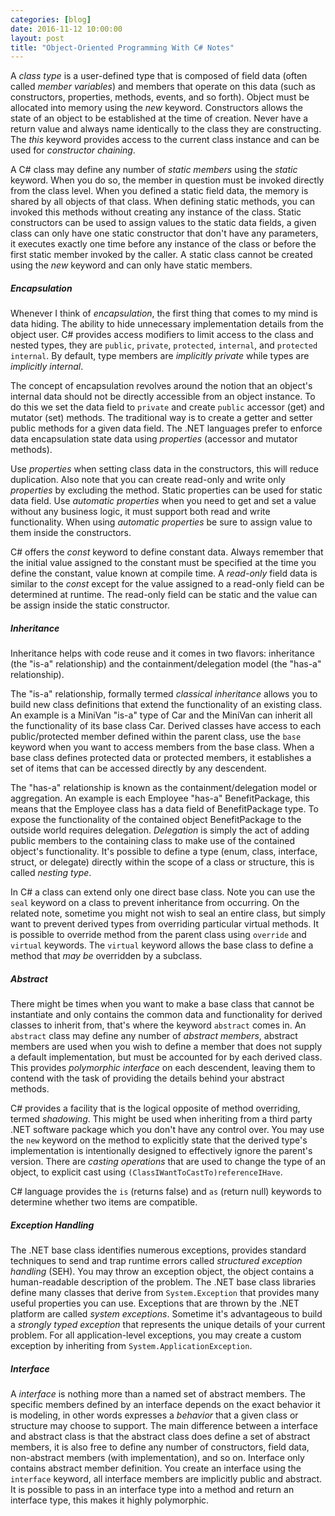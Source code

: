 ```yaml
---
categories: [blog]
date: 2016-11-12 10:00:00
layout: post
title: "Object-Oriented Programming With C# Notes"
---
```


A _class type_ is a user-defined type that is composed of field data (often called _member variables_) and members that operate on this data (such as constructors, properties, methods, events, and so forth). Object must be allocated into memory using the _new_ keyword. Constructors allows the state of an object to be established at the time of creation. Never have a return value and always name identically to the class they are constructing. The _this_ keyword provides access to the current class instance and can be used for _constructor chaining_.

A C# class may define any number of _static members_ using the _static_ keyword. When you do so, the member in question must be invoked directly from the class level. When you defined a static field data, the memory is shared by all objects of that class. When defining static methods, you can invoked this methods without creating any instance of the class. Static constructors can be used to assign values to the static data fields, a given class can only have one static constructor that don't have any parameters, it executes exactly one time before any instance of the class or before the first static member invoked by the caller. A static class cannot be created using the _new_ keyword and can only have static members.

##### Encapsulation

Whenever I think of _encapsulation_, the first thing that comes to my mind is data hiding. The ability to hide unnecessary implementation details from the object user. C# provides access modifiers to limit access to the class and nested types, they are `public`, `private`, `protected`, `internal`, and `protected internal`. By default, type members are _implicitly private_ while types are _implicitly internal_. 

The concept of encapsulation revolves around the notion that an object's internal data should not be directly accessible from an object instance. To do this we set the data field to `private` and create `public` accessor (get) and mutator (set) methods. The traditional way is to create a getter and setter public methods for a given data field. The .NET languages prefer to enforce data encapsulation state data using _properties_ (accessor and mutator methods).

Use _properties_ when setting class data in the constructors, this will reduce duplication. Also note that you can create read-only and write only _properties_ by excluding the method. Static properties can be used for static data field. Use _automatic properties_ when you need to get and set a value without any business logic, it must support both read and write functionality. When using _automatic properties_ be sure to assign value to them inside the constructors.

C# offers the _const_ keyword to define constant data. Always remember that the initial value assigned to the constant must be specified at the time you define the constant, value known at compile time. A _read-only_ field data is similar to the _const_ except for the value assigned to a read-only field can be determined at runtime. The read-only field can be static and the value can be assign inside the static constructor.

##### Inheritance

Inheritance helps with code reuse and it comes in two flavors: inheritance (the "is-a" relationship) and the containment/delegation model (the "has-a" relationship). 

The "is-a" relationship, formally termed _classical inheritance_ allows you to build new class definitions that extend the functionality of an existing class. An example is a MiniVan "is-a" type of Car and the MiniVan can inherit all the functionality of its base class Car. Derived classes have access to each public/protected member defined within the parent class, use the `base` keyword when you want to access members from the base class. When a base class defines protected data or protected members, it establishes a set of items that can be accessed directly by any descendent.

The "has-a" relationship is known as the containment/delegation model or aggregation. An example is each Employee "has-a" BenefitPackage, this means that the Employee class has a data field of BenefitPackage type. To expose the functionality of the contained object BenefitPackage to the outside world requires delegation. _Delegation_ is simply the act of adding public members to the containing class to make use of the contained object's functionality. It's possible to define a type (enum, class, interface, struct, or delegate) directly within the scope of a class or structure, this is called _nesting type_.

In C# a class can extend only one direct base class. Note you can use the `seal` keyword on a class to prevent inheritance from occurring. On the related note, sometime you might not wish to seal an entire class, but simply want to prevent derived types from overriding particular virtual methods. It is possible to override method from the parent class using `override` and `virtual` keywords. The `virtual` keyword allows the base class to define a method that _may be_ overridden by a subclass.

##### Abstract

There might be times when you want to make a base class that cannot be instantiate and only contains the common data and functionality for derived classes to inherit from, that's where the keyword `abstract` comes in. An `abstract` class may define any number of _abstract members_, abstract members are used when you wish to define a member that does not supply a default implementation, but must be accounted for by each derived class. This provides _polymorphic interface_ on each descendent, leaving them to contend with the task of providing the details behind your abstract methods. 

C# provides a facility that is the logical opposite of method overriding, termed _shadowing_. This might be used when inheriting from a third party .NET software package which you don't have any control over. You may use the `new` keyword on the method to explicitly state that the derived type's implementation is intentionally designed to effectively ignore the parent's version. There are _casting operations_ that are used to change the type of an object, to explicit cast using `(ClassIWantToCastTo)referenceIHave`.

C# language provides the `is` (returns false) and `as` (return null) keywords to determine whether two items are compatible.

##### Exception Handling

The .NET base class identifies numerous exceptions, provides standard techniques to send and trap runtime errors called _structured exception handling_ (SEH). You may throw an exception object, the object contains a human-readable description of the problem. The .NET base class libraries define many classes that derive from `System.Exception` that provides many useful properties you can use. Exceptions that are thrown by the .NET platform are called _system exceptions_. Sometime it's advantageous to build a _strongly typed exception_ that represents the unique details of your current problem. For all application-level exceptions, you may create a custom exception by inheriting from `System.ApplicationException`.

##### Interface

A _interface_ is nothing more than a named set of abstract members. The specific members defined by an interface depends on the exact behavior it is modeling, in other words expresses a _behavior_ that a given class or structure may choose to support. The main difference between a interface and abstract class is that the abstract class does define a set of abstract members, it is also free to define any number of constructors, field data, non-abstract members (with implementation), and so on. Interface only contains abstract member definition. You create an interface using the `interface` keyword, all interface members are implicitly public and abstract. It is possible to pass in an interface type into a method and return an interface type, this makes it highly polymorphic.